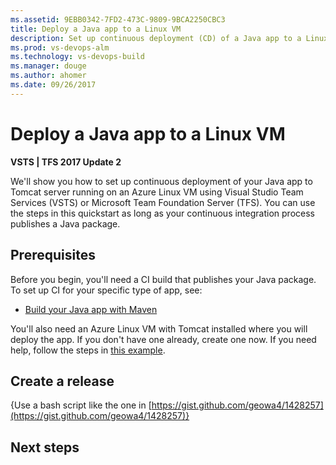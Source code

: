 ```yaml
---
ms.assetid: 9EBB0342-7FD2-473C-9809-9BCA2250CBC3
title: Deploy a Java app to a Linux VM
description: Set up continuous deployment (CD) of a Java app to a Linux Virtual Machine from Release Management in Visual Studio Team Services (VSTS) or Microsoft Team Foundation Server (TFS)
ms.prod: vs-devops-alm
ms.technology: vs-devops-build
ms.manager: douge
ms.author: ahomer
ms.date: 09/26/2017
---
```


# Deploy a Java app to a Linux VM

**VSTS | TFS 2017 Update 2**

We'll show you how to set up continuous deployment of your Java app to Tomcat server running on an Azure Linux VM using
Visual Studio Team Services (VSTS) or Microsoft Team Foundation Server (TFS). You can use the steps in this quickstart
as long as your continuous integration process publishes a Java package.

## Prerequisites

Before you begin, you'll need a CI build that publishes your Java package.
To set up CI for your specific type of app, see:

* [Build your Java app with Maven](../java/build-maven.md)

You'll also need an Azure Linux VM with Tomcat installed where you will deploy the app.
If you don't have one already, create one now. If you need help, follow the
steps in [this example](https://docs.microsoft.com/en-us/azure/virtual-machines/linux/classic/setup-tomcat).

## Create a release

{Use a bash script like the one in [https://gist.github.com/geowa4/1428257](https://gist.github.com/geowa4/1428257)}

## Next steps
